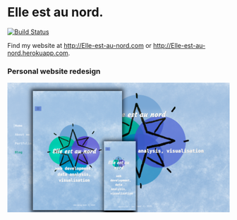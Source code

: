 # Elle est au nord.

[![Build Status](https://travis-ci.org/Eleonore9/Elle-est-au-nord.svg?branch=master)](https://travis-ci.org/Eleonore9/Elle-est-au-nord)

Find my website at <http://Elle-est-au-nord.com> or <http://Elle-est-au-nord.herokuapp.com>.

### Personal website redesign
![screenshotEleonore](elleestaunord/static/img/elle-est-au-nord.png)
